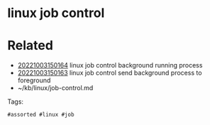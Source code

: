 # linux job control

# Related

- [20221003150164](/zet/20221003150164/README.md) linux job control background running process
- [20221003150163](/zet/20221003150163/README.md) linux job control send background process to foreground
- ~/kb/linux/job-control.md

Tags:

    #assorted #linux #job
